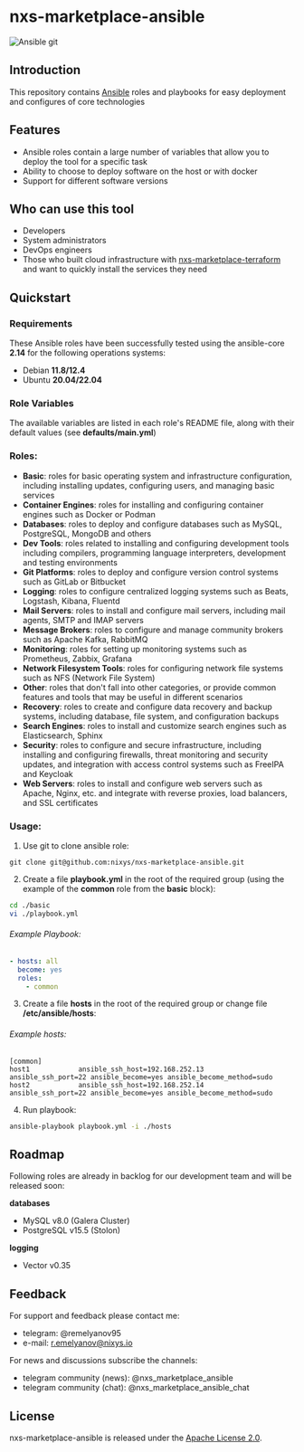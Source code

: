 # nxs-marketplace-ansible

![Ansible git](https://github.com/nixys/nxs-marketplace-ansible/assets/93453799/8eaac268-c644-4ef6-b325-54b56d524c44)

## Introduction

This repository contains [Ansible](https://www.ansible.com/) roles and playbooks for easy deployment and configures of core technologies

## Features

* Ansible roles contain a large number of variables that allow you to deploy the tool for a specific task
* Ability to choose to deploy software on the host or with docker
* Support for different software versions

## Who can use this tool

* Developers
* System administrators
* DevOps engineers
* Those who built cloud infrastructure with [nxs-marketplace-terraform](https://github.com/nixys/nxs-marketplace-terraform) and want to quickly install the services they need

## Quickstart

### Requirements
These Ansible roles have been successfully tested using the ansible-core **2.14** for the following operations systems:
- Debian **11.8/12.4**
- Ubuntu **20.04/22.04**

### Role Variables
The available variables are listed in each role's README file, along with their default values (see **defaults/main.yml**)

### Roles:

* **Basic**: roles for basic operating system and infrastructure configuration, including installing updates, configuring users, and managing basic services
* **Container Engines**: roles for installing and configuring container engines such as Docker or Podman
* **Databases**: roles to deploy and configure databases such as MySQL, PostgreSQL, MongoDB and others
* **Dev Tools**: roles related to installing and configuring development tools including compilers, programming language interpreters, development and testing environments
* **Git Platforms**: roles to deploy and configure version control systems such as GitLab or Bitbucket
* **Logging**: roles to configure centralized logging systems such as Beats, Logstash, Kibana, Fluentd
* **Mail Servers**: roles to install and configure mail servers, including mail agents, SMTP and IMAP servers
* **Message Brokers**: roles to configure and manage community brokers such as Apache Kafka, RabbitMQ
* **Monitoring**: roles for setting up monitoring systems such as Prometheus, Zabbix, Grafana
* **Network Filesystem Tools**: roles for configuring network file systems such as NFS (Network File System)
* **Other**: roles that don't fall into other categories, or provide common features and tools that may be useful in different scenarios
* **Recovery**: roles to create and configure data recovery and backup systems, including database, file system, and configuration backups
* **Search Engines**: roles to install and customize search engines such as Elasticsearch, Sphinx
* **Security**: roles to configure and secure infrastructure, including installing and configuring firewalls, threat monitoring and security updates, and integration with access control systems such as FreeIPA and Keycloak
* **Web Servers**: roles to install and configure web servers such as Apache, Nginx, etc. and integrate with reverse proxies, load balancers, and SSL certificates

### Usage:

1. Use git to clone ansible role:
```
git clone git@github.com:nixys/nxs-marketplace-ansible.git
```
2. Сreate a file **playbook.yml** in the root of the required group (using the example of the **common** role from the **basic** block):
```bash
cd ./basic
vi ./playbook.yml
```
###### Example Playbook:
```yaml
- hosts: all
  become: yes
  roles:
    - common
```
3. Сreate a file **hosts** in the root of the required group or change file **/etc/ansible/hosts**:
###### Example hosts:
```
[common]
host1            ansible_ssh_host=192.168.252.13      ansible_ssh_port=22 ansible_become=yes ansible_become_method=sudo 
host2            ansible_ssh_host=192.168.252.14      ansible_ssh_port=22 ansible_become=yes ansible_become_method=sudo
```
4. Run playbook:
```bash
ansible-playbook playbook.yml -i ./hosts
```

## Roadmap

Following roles are already in backlog for our development team and will be released soon:

**databases**
* MySQL v8.0 (Galera Cluster)
* PostgreSQL v15.5 (Stolon)

**logging**
* Vector v0.35

## Feedback

For support and feedback please contact me:
* telegram: @remelyanov95
* e-mail: r.emelyanov@nixys.io

For news and discussions subscribe the channels:
* telegram community (news): @nxs_marketplace_ansible
* telegram community (chat): @nxs_marketplace_ansible_chat


## License

nxs-marketplace-ansible is released under the [Apache License 2.0](https://github.com/nixys/nxs-marketplace-ansible/blob/main/LICENSE).
